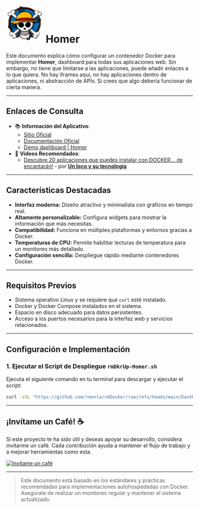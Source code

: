 <!--  
# Ricardo MONLA (https://github.com/rmonla)
# Homer - v250114-1933
-->
# <img src="https://raw.githubusercontent.com/bastienwirtz/homer/main/public/logo.png" alt="Homer Logo" width="100"/> Homer

Este documento explica cómo configurar un contenedor Docker para implementar **Homer**, dashboard para todas sus aplicaciones web. Sin embargo, no tiene que limitarse a las aplicaciones, puede añadir enlaces a lo que quiera. No hay iframes aquí, no hay aplicaciones dentro de aplicaciones, ni abstracción de APIs. Si crees que algo debería funcionar de cierta manera.

---

## Enlaces de Consulta

- 📚 **Información del Aplicativo**:
  - [Sitio Oficial](https://github.com/bastienwirtz/homer)
  - [Documentación Oficial](https://github.com/bastienwirtz/homer)
  - [Demo dashboard | Homer](https://homer-demo.netlify.app/)
- 🎥 **Videos Recomendados**:
  - [Descubre 20 aplicaciones que puedes instalar con DOCKER... ¡te encantarán!](https://youtu.be/gqpJ7RE02Ao) - por [**Un loco y su tecnología**](https://www.youtube.com/@unlocoysutecnologia)
---

## Características Destacadas

- **Interfaz moderna:** Diseño atractivo y minimalista con gráficos en tiempo real.
- **Altamente personalizable:** Configura widgets para mostrar la información que más necesitas.
- **Compatibilidad:** Funciona en múltiples plataformas y entornos gracias a Docker.
- **Temperaturas de CPU:** Permite habilitar lecturas de temperatura para un monitoreo más detallado.
- **Configuración sencilla:** Despliegue rápido mediante contenedores Docker.

---

## Requisitos Previos

- Sistema operativo Linux y se requiere que `curl` esté instalado.
- Docker y Docker Compose instalados en el sistema.
- Espacio en disco adecuado para datos persistentes.
- Acceso a los puertos necesarios para la interfaz web y servicios relacionados.

---

## Configuración e Implementación

### 1. Ejecutar el Script de Despliegue `rmDkrUp-Homer.sh`

Ejecuta el siguiente comando en tu terminal para descargar y ejecutar el script:

```bash
curl -sSL "https://github.com/rmonla/rmDocker/raw/refs/heads/main/Dashboards/Homer/rmDkrUp-Homer.sh" | bash
```
---

## ¡Invítame un Café! ☕

Si este proyecto te ha sido útil y deseas apoyar su desarrollo, considera invitarme un café. Cada contribución ayuda a mantener el flujo de trabajo y a mejorar herramientas como esta.  

[![Invítame un café](https://img.shields.io/badge/Invítame%20un%20café-%23FFDD00?style=for-the-badge&logo=buymeacoffee&logoColor=white)](https://bit.ly/4hcukTf)

---

> Este documento está basado en los estándares y prácticas recomendadas para implementaciones autohospedadas con Docker. Asegúrate de realizar un monitoreo regular y mantener el sistema actualizado.

